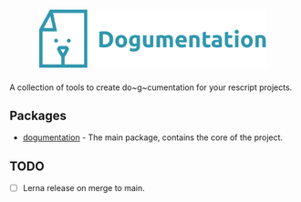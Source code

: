 <h1 align="center">
  <img src="https://github.com/pedrobslisboa/dogumentation/blob/main/logo.png" alt="Dogumentation" width="400" />  
</h1>

A collection of tools to create do~g~cumentation for your rescript projects.

## Packages

- [dogumentation](./packages/dogumentation/README.md) - The main package, contains the core of the project.

## TODO

- [ ] Lerna release on merge to main.